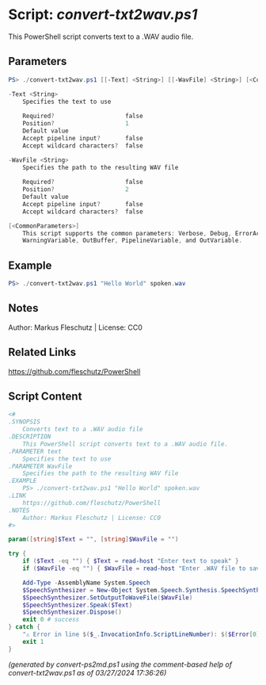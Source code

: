 Script: *convert-txt2wav.ps1*
========================

This PowerShell script converts text to a .WAV audio file.

Parameters
----------
```powershell
PS> ./convert-txt2wav.ps1 [[-Text] <String>] [[-WavFile] <String>] [<CommonParameters>]

-Text <String>
    Specifies the text to use
    
    Required?                    false
    Position?                    1
    Default value                
    Accept pipeline input?       false
    Accept wildcard characters?  false

-WavFile <String>
    Specifies the path to the resulting WAV file
    
    Required?                    false
    Position?                    2
    Default value                
    Accept pipeline input?       false
    Accept wildcard characters?  false

[<CommonParameters>]
    This script supports the common parameters: Verbose, Debug, ErrorAction, ErrorVariable, WarningAction, 
    WarningVariable, OutBuffer, PipelineVariable, and OutVariable.
```

Example
-------
```powershell
PS> ./convert-txt2wav.ps1 "Hello World" spoken.wav

```

Notes
-----
Author: Markus Fleschutz | License: CC0

Related Links
-------------
https://github.com/fleschutz/PowerShell

Script Content
--------------
```powershell
<#
.SYNOPSIS
	Converts text to a .WAV audio file
.DESCRIPTION
	This PowerShell script converts text to a .WAV audio file.
.PARAMETER text
	Specifies the text to use
.PARAMETER WavFile
	Specifies the path to the resulting WAV file
.EXAMPLE
	PS> ./convert-txt2wav.ps1 "Hello World" spoken.wav
.LINK
	https://github.com/fleschutz/PowerShell
.NOTES
	Author: Markus Fleschutz | License: CC0
#>

param([string]$Text = "", [string]$WavFile = "")

try {
	if ($Text -eq "") { $Text = read-host "Enter text to speak" }
	if ($WavFile -eq "") { $WavFile = read-host "Enter .WAV file to save to" }

	Add-Type -AssemblyName System.Speech
	$SpeechSynthesizer = New-Object System.Speech.Synthesis.SpeechSynthesizer
	$SpeechSynthesizer.SetOutputToWaveFile($WavFile)
	$SpeechSynthesizer.Speak($Text)
	$SpeechSynthesizer.Dispose()
	exit 0 # success
} catch {
	"⚠️ Error in line $($_.InvocationInfo.ScriptLineNumber): $($Error[0])"
	exit 1
}
```

*(generated by convert-ps2md.ps1 using the comment-based help of convert-txt2wav.ps1 as of 03/27/2024 17:36:26)*
